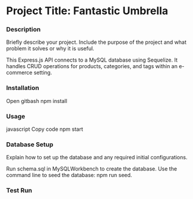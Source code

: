 # Project Title: Fantastic Umbrella

### Description
Briefly describe your project. Include the purpose of the project and what problem it solves or why it is useful.

This Express.js API connects to a MySQL database using Sequelize.
It handles CRUD operations for products, categories, and tags within an e-commerce setting.

### Installation

Open gitbash
npm install

### Usage


javascript
Copy code
npm start

### Database Setup
Explain how to set up the database and any required initial configurations.

Run schema.sql in MySQLWorkbench to create the database.
Use the command line to seed the database: npm run seed.


### Test Run


